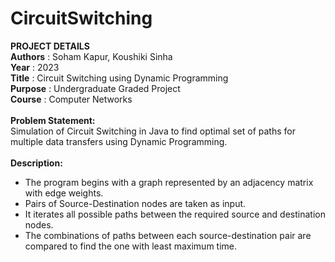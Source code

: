 # CircuitSwitching

**PROJECT DETAILS**
</br>**Authors**        :   Soham Kapur, Koushiki Sinha
</br>**Year**           :   2023
</br>**Title**          :   Circuit Switching using Dynamic Programming
</br>**Purpose**        :   Undergraduate Graded Project
</br>**Course**         :   Computer Networks
</br></br>
**Problem Statement:** </br>Simulation of Circuit Switching in Java to find optimal set of paths for multiple data transfers using Dynamic Programming.
</br></br>
**Description:** </br>
- The program begins with a graph represented by an adjacency matrix with edge weights.
- Pairs of Source-Destination nodes are taken as input.
- It iterates all possible paths between the required source and destination nodes.
- The combinations of paths between each source-destination pair are compared to find the one with least maximum time.
